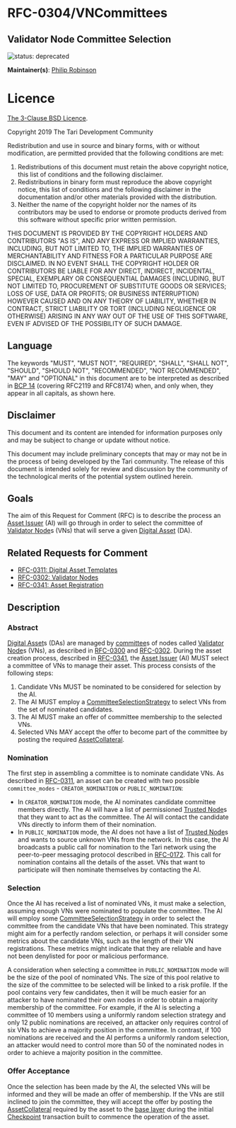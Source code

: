# RFC-0304/VNCommittees

## Validator Node Committee Selection

![status: deprecated](theme/images/status-deprecated.svg)

**Maintainer(s)**: [Philip Robinson](https://github.com/philipr-za)

# Licence

[The 3-Clause BSD Licence](https://opensource.org/licenses/BSD-3-Clause).

Copyright 2019 The Tari Development Community

Redistribution and use in source and binary forms, with or without modification, are permitted provided that the
following conditions are met:

1. Redistributions of this document must retain the above copyright notice, this list of conditions and the following
   disclaimer.
2. Redistributions in binary form must reproduce the above copyright notice, this list of conditions and the following
   disclaimer in the documentation and/or other materials provided with the distribution.
3. Neither the name of the copyright holder nor the names of its contributors may be used to endorse or promote products
   derived from this software without specific prior written permission.

THIS DOCUMENT IS PROVIDED BY THE COPYRIGHT HOLDERS AND CONTRIBUTORS "AS IS", AND ANY EXPRESS OR IMPLIED WARRANTIES,
INCLUDING, BUT NOT LIMITED TO, THE IMPLIED WARRANTIES OF MERCHANTABILITY AND FITNESS FOR A PARTICULAR PURPOSE ARE
DISCLAIMED. IN NO EVENT SHALL THE COPYRIGHT HOLDER OR CONTRIBUTORS BE LIABLE FOR ANY DIRECT, INDIRECT, INCIDENTAL,
SPECIAL, EXEMPLARY OR CONSEQUENTIAL DAMAGES (INCLUDING, BUT NOT LIMITED TO, PROCUREMENT OF SUBSTITUTE GOODS OR
SERVICES; LOSS OF USE, DATA OR PROFITS; OR BUSINESS INTERRUPTION) HOWEVER CAUSED AND ON ANY THEORY OF LIABILITY,
WHETHER IN CONTRACT, STRICT LIABILITY OR TORT (INCLUDING NEGLIGENCE OR OTHERWISE) ARISING IN ANY WAY OUT OF THE USE OF
THIS SOFTWARE, EVEN IF ADVISED OF THE POSSIBILITY OF SUCH DAMAGE.

## Language

The keywords "MUST", "MUST NOT", "REQUIRED", "SHALL", "SHALL NOT", "SHOULD", "SHOULD NOT", "RECOMMENDED", 
"NOT RECOMMENDED", "MAY" and "OPTIONAL" in this document are to be interpreted as described in 
[BCP 14](https://tools.ietf.org/html/bcp14) (covering RFC2119 and RFC8174) when, and only when, they appear in all capitals, as 
shown here.

## Disclaimer

This document and its content are intended for information purposes only and may be subject to change or update
without notice.

This document may include preliminary concepts that may or may not be in the process of being developed by the Tari
community. The release of this document is intended solely for review and discussion by the community of the
technological merits of the potential system outlined herein.

## Goals

The aim of this Request for Comment (RFC) is to describe the process an [Asset Issuer] (AI) will go through in order to 
select the committee of [Validator Node]s
(VNs) that will serve a given [Digital Asset] (DA).

## Related Requests for Comment
* [RFC-0311: Digital Asset Templates](RFC-0311_AssetTemplates.md)
* [RFC-0302: Validator Nodes](RFCD-0302_ValidatorNodes.md)
* [RFC-0341: Asset Registration](RFC-0341_AssetRegistration.md)

## Description

### Abstract
[Digital Asset]s (DAs) are managed by [committee]s of nodes called [Validator Node]s (VNs), as described in 
[RFC-0300](RFC-0300_DAN.md) and [RFC-0302](RFCD-0302_ValidatorNodes.md). During the asset creation process, described in
[RFC-0341](RFC-0341_AssetRegistration.md), the [Asset Issuer] (AI) MUST select a committee of VNs to manage their asset. 
This process consists of the following steps:

1. Candidate VNs MUST be nominated to be considered for selection by the AI.
2. The AI MUST employ a [CommitteeSelectionStrategy] to select VNs from the set of nominated candidates.
3. The AI MUST make an offer of committee membership to the selected VNs.
4. Selected VNs MAY accept the offer to become part of the committee by posting the required [AssetCollateral].

### Nomination
The first step in assembling a committee is to nominate candidate VNs. As described in 
[RFC-0311](RFC-0311_AssetTemplates.md), an asset can be created with two possible `committee_modes` - `CREATOR_NOMINATION` 
or `PUBLIC_NOMINATION`:

- In `CREATOR_NOMINATION` mode, the AI nominates candidate committee members directly. The AI will have a list of permissioned 
  [Trusted Node]s that they want to act as the committee. The AI will contact the candidate VNs directly to inform them of 
  their nomination.
- In `PUBLIC_NOMINATION` mode, the AI does not have a list of [Trusted Node]s and wants to source unknown VNs from the 
  network. In this case, the AI broadcasts a public call for nomination to the Tari network using the peer-to-peer messaging 
  protocol described in [RFC-0172](RFC-0172_PeerToPeerMessagingProtocol.md). This call for nomination contains all the 
  details of the asset. VNs that want to participate will then nominate themselves by contacting the AI.

### Selection
Once the AI has received a list of nominated VNs, it must make a selection, assuming enough VNs were nominated to populate 
the committee. The AI will employ some [CommitteeSelectionStrategy] in order to select the committee from the candidate 
VNs that have been nominated. This strategy might aim for a perfectly random selection, or perhaps it will consider some 
metrics about the candidate VNs, such as the length of their VN registrations. These metrics might indicate that they are reliable 
and have not been denylisted for poor or malicious performance.

A consideration when selecting a committee in `PUBLIC_NOMINATION` mode will be the size of the pool of nominated VNs. 
The size of this pool relative to the size of the committee to be selected will be linked to a risk profile. If the pool 
contains very few candidates, then it will be much easier for an attacker to have nominated their own nodes in order to 
obtain a majority membership of the committee. For example, if the AI is selecting a committee of 10 members using a uniformly 
random selection strategy and only 12 public nominations are received, an attacker only requires control of six VNs to 
achieve a majority position in the committee. In contrast, if 100 nominations are received and the AI performs a 
uniformly random selection, an attacker would need to control more than 50 of the nominated nodes in order to achieve a 
majority position in the committee.

### Offer Acceptance
Once the selection has been made by the AI, the selected VNs will be informed and they will be made an offer of membership. 
If the VNs are still inclined to join the committee, they will accept the offer by posting the [AssetCollateral] 
required by the asset to the [base layer] during the initial [Checkpoint] transaction built to commence the operation of 
the asset.

[assetcollateral]: Glossary.md#assetcollateral
[asset issuer]: Glossary.md#asset-issuer
[base layer]: Glossary.md#base-layer
[checkpoint]: Glossary.md#checkpoint
[digital asset]: Glossary.md#digital-asset
[committee]: Glossary.md#committee
[CommitteeSelectionStrategy]: Glossary.md#committeeselectionstrategy
[validator node]: Glossary.md#validator-node
[digital asset network]: Glossary.md#digital-asset-network
[trusted node]: Glossary.md#trusted-node
